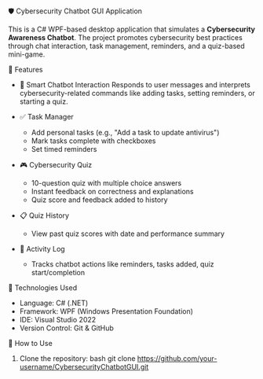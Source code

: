  🛡️ Cybersecurity Chatbot GUI Application

This is a C# WPF-based desktop application that simulates a **Cybersecurity Awareness Chatbot**. The project promotes cybersecurity best practices through chat interaction, task management, reminders, and a quiz-based mini-game.


 🚀 Features

- 🧠 Smart Chatbot Interaction 
  Responds to user messages and interprets cybersecurity-related commands like adding tasks, setting reminders, or starting a quiz.

- ✅ Task Manager  
  - Add personal tasks (e.g., "Add a task to update antivirus")
  - Mark tasks complete with checkboxes
  - Set timed reminders

- 🎮 Cybersecurity Quiz  
  - 10-question quiz with multiple choice answers
  - Instant feedback on correctness and explanations
  - Quiz score and feedback added to history

- 📋 Quiz History  
  - View past quiz scores with date and performance summary

- 📜 Activity Log  
  - Tracks chatbot actions like reminders, tasks added, quiz start/completion

 🧰 Technologies Used

- Language: C# (.NET)
- Framework: WPF (Windows Presentation Foundation)
- IDE: Visual Studio 2022
- Version Control: Git & GitHub


 🎯 How to Use

1. Clone the repository:
   bash
   git clone https://github.com/your-username/CybersecurityChatbotGUI.git
